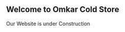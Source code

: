 ## Welcome to Omkar Cold Store

<!-- [Know more about the Cold Store](https://github.com/omkar1610/Omkar-Cold-Store/count_down.html) -->

Our Website is under Construction
